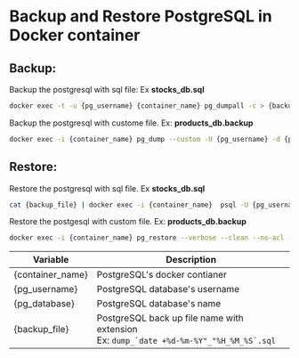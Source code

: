 # Backup and Restore PostgreSQL in Docker container

## Backup:

Backup the postgresql with sql file: Ex **stocks_db.sql**

```bash
docker exec -t -u {pg_username} {container_name} pg_dumpall -c > {backup_file}
```

Backup the postgresql with custome file. Ex: **products_db.backup**

```bash
docker exec -i {container_name} pg_dump --custom -U {pg_username} -d {pg_database} > {backup_file}
```

## Restore:

Restore the postgresql with sql file. Ex **stocks_db.sql**

```bash
cat {backup_file} | docker exec -i {container_name}  psql -U {pg_username}
```

Restore the postgesql with custom file. Ex: **products_db.backup**

```bash
docker exec -i {container_name} pg_restore --verbose --clean --no-acl --no-owner -U {pg_username} -d {pg_database} < {backup_file}
```

| Variable         | Description                                                                                     |
| ---------------- | ----------------------------------------------------------------------------------------------- |
| {container_name} | PostgreSQL's docker contianer                                                                   |
| {pg_username}    | PostgreSQL database's username                                                                  |
| {pg_database}    | PostgreSQL database's name                                                                      |
| {backup_file}    | PostgreSQL back up file name with extension <br/>Ex: `` dump_`date +%d-%m-%Y"_"%H_%M_%S`.sql `` |
